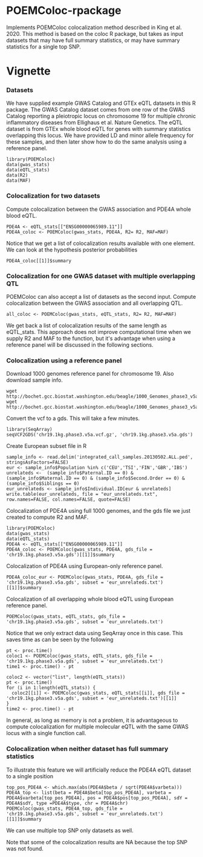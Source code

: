 # POEMColoc-rpackage
Implements POEMColoc colocalization method described in King et al. 2020.  This method is based on the coloc R package, but takes as input datasets that may have full summary statistics, or may have summary statistics for a single top SNP.

# Vignette
### Datasets
We have supplied example GWAS Catalog and GTEx eQTL datasets in this R package.  The GWAS Catalog dataset comes from one row of the GWAS Catalog reporting a pleiotropic locus on chromosome 19 for multiple chronic inflammatory diseases from Ellighaus et al. Nature Genetics.  The eQTL dataset is from GTEx whole blood eQTL for genes with summary statistics overlapping this locus.  We have provided LD and minor allele frequency for these samples, and then later show how to do the same analysis using a reference panel.
```
library(POEMColoc)
data(gwas_stats)
data(eQTL_stats)
data(R2)
data(MAF)
```

### Colocalization for two datasets
Compute colocalization between the GWAS association and PDE4A whole blood eQTL.
```
PDE4A <- eQTL_stats[["ENSG00000065989.11"]]
PDE4A_coloc <- POEMColoc(gwas_stats, PDE4A, R2= R2, MAF=MAF)
```
Notice that we get a list of colocalization results available with one element.  We can look at the hypothesis posterior probabilities

```
PDE4A_coloc[[1]]$summary
```

### Colocalization for one GWAS dataset with multiple overlapping QTL
POEMColoc can also accept a list of datasets as the second input.  Compute colocalization between the GWAS association and all overlapping QTL.
```
all_coloc <- POEMColoc(gwas_stats, eQTL_stats, R2= R2, MAF=MAF)
```
We get back a list of colocalization results of the same length as eQTL_stats.  This approach does not improve computational time when we supply R2 and MAF to the function, but it's advantage when using a reference panel will be discussed in the following sections.

### Colocalization using a reference panel
Download 1000 genomes reference panel for chromosome 19.  Also download sample info.
```
wget http://bochet.gcc.biostat.washington.edu/beagle/1000_Genomes_phase3_v5a/b37.vcf/chr19.1kg.phase3.v5a.vcf.gz
wget http://bochet.gcc.biostat.washington.edu/beagle/1000_Genomes_phase3_v5a/sample_info/integrated_call_samples.20130502.ALL.ped
```

Convert the vcf to a gds.  This will take a few minutes.
```
library(SeqArray)
seqVCF2GDS('chr19.1kg.phase3.v5a.vcf.gz', 'chr19.1kg.phase3.v5a.gds')
```

Create European subset file in R
```
sample_info <- read.delim('integrated_call_samples.20130502.ALL.ped', stringsAsFactors=FALSE)
eur <- sample_info$Population %in% c('CEU','TSI','FIN','GBR','IBS')
unrelateds <-  (sample_info$Paternal.ID == 0) & (sample_info$Maternal.ID == 0) & (sample_info$Second.Order == 0) & (sample_info$Siblings == 0)
eur_unrelateds <- sample_info$Individual.ID[eur & unrelateds]
write.table(eur_unrelateds, file = "eur_unrelateds.txt", row.names=FALSE, col.names=FALSE, quote=FALSE)
```

Colocalization of PDE4A using full 1000 genomes, and the gds file we just created to compute R2 and MAF.
```
library(POEMColoc)
data(gwas_stats)
data(eQTL_stats)
PDE4A <- eQTL_stats[["ENSG00000065989.11"]]
PDE4A_coloc <- POEMColoc(gwas_stats, PDE4A, gds_file = 'chr19.1kg.phase3.v5a.gds')[[1]]$summary
```

Colocalization of PDE4A using European-only reference panel.
```
PDE4A_coloc_eur <- POEMColoc(gwas_stats, PDE4A, gds_file = 'chr19.1kg.phase3.v5a.gds', subset = 'eur_unrelateds.txt')[[1]]$summary
```

Colocalization of all overlapping whole blood eQTL using European reference panel.
```
POEMColoc(gwas_stats, eQTL_stats, gds_file = 'chr19.1kg.phase3.v5a.gds', subset = 'eur_unrelateds.txt')
```
Notice that we only extract data using SeqArray once in this case.  This saves time as can be seen by the following

```
pt <- proc.time()
coloc1 <- POEMColoc(gwas_stats, eQTL_stats, gds_file = 'chr19.1kg.phase3.v5a.gds', subset = 'eur_unrelateds.txt')
time1 <- proc.time() - pt

coloc2 <- vector("list", length(eQTL_stats))
pt <- proc.time()
for (i in 1:length(eQTL_stats)) {
  coloc2[[i]] <- POEMColoc(gwas_stats, eQTL_stats[[i]], gds_file = 'chr19.1kg.phase3.v5a.gds', subset = 'eur_unrelateds.txt')[[1]]
}
time2 <- proc.time() - pt
```

In general, as long as memory is not a problem, it is advantageous to compute colocalization for multiple molecular eQTL with the same GWAS locus with a single function call.

### Colocalization when neither dataset has full summary statistics

To illustrate this feature we will artificially reduce the PDE4A eQTL dataset to a single position

```
top_pos_PDE4A <- which.max(abs(PDE4A$beta / sqrt(PDE4A$varbeta)))
PDE4A_top <- list(beta = PDE4A$beta[top_pos_PDE4A], varbeta = PDE4A$varbeta[top_pos_PDE4A], pos = PDE4A$pos[top_pos_PDE4A], sdY = PDE4A$sdY, type =PDE4A$type, chr = PDE4A$chr)
POEMColoc(gwas_stats, PDE4A_top, gds_file = 'chr19.1kg.phase3.v5a.gds', subset = 'eur_unrelateds.txt')[[1]]$summary
```

We can use multiple top SNP only datasets as well.

Note that some of the colocalization results are NA because the top SNP was not found.
